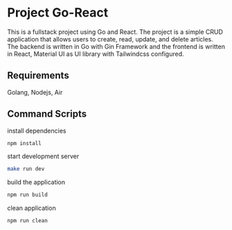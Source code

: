 # Project Go-React

This is a fullstack project using Go and React. The project is a simple CRUD application that allows users to create, read, update, and delete articles. The backend is written in Go with Gin Framework and the frontend is written in React, Material UI as UI library with Tailwindcss configured.

## Requirements

Golang, Nodejs, Air

## Command Scripts

install dependencies

```bash
npm install
```

start development server

```bash
make run dev
```

build the application

```bash
npm run build
```

clean application

```bash
npm run clean
```
